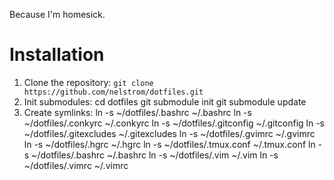 Because I'm homesick.

Installation
============

1. Clone the repository: `git clone https://github.com/nelstrom/dotfiles.git`
2. Init submodules:
   	cd dotfiles
   	git submodule init
   	git submodule update
3. Create symlinks:
   	ln -s ~/dotfiles/.bashrc ~/.bashrc
   	ln -s ~/dotfiles/.conkyrc ~/.conkyrc
   	ln -s ~/dotfiles/.gitconfig ~/.gitconfig
   	ln -s ~/dotfiles/.gitexcludes ~/.gitexcludes
   	ln -s ~/dotfiles/.gvimrc ~/.gvimrc
   	ln -s ~/dotfiles/.hgrc ~/.hgrc
   	ln -s ~/dotfiles/.tmux.conf ~/.tmux.conf
   	ln -s ~/dotfiles/.bashrc ~/.bashrc
   	ln -s ~/dotfiles/.vim ~/.vim
   	ln -s ~/dotfiles/.vimrc ~/.vimrc
